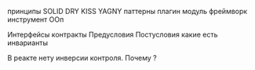 принципы  SOLID DRY KISS YAGNY
паттерны 
плагин модуль фреймворк инструмент
ООп 

Интерфейсы контракты
Предусловия Постусловия 
какие есть инварианты

В реакте нету инверсии контроля. Почему ? 